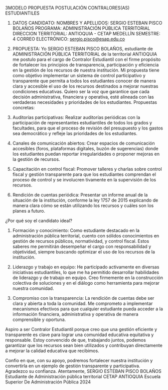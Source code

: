 3MODELO PROPUESTA POSTULACIÓN CONTRALORES(AS) ESTUDIANTILES 
1. DATOS CANDIDATO:
NOMBRES Y APELLIDOS: SERGIO ESTEBAN PISCO BOLAÑOS
PROGRAMA: ADMINISTRACIÓN PÚBLICA TERRITORIAL
DIRECCION TERRITORIAL: ANTIOQUIA - CETAP MEDELLÍN
SEMESTRE: 4 
CORREO ELECTRÓNICO: sergio.pisco@esap.edu.co

3. PROPUESTA:
Yo SERGIO ESTEBAN PISCO BOLAÑOS, estudiante de ADMINISTRACIÓN PÚBLICA TERRITORIAL
de la territorial ANTIOQUIA me postulo para el cargo de Contralor Estudiantil con el firme 
propósito de fortalecer los principios de transparencia, participación y eficiencia en la gestión de 
los recursos de nuestra institución.
Mi propuesta tiene como objetivo implementar un sistema de control participativo y 
transparente que permita a todos los estudiantes conocer de manera clara y accesible el uso de los 
recursos destinados a mejorar nuestras condiciones educativas. Quiero ser la voz que garantice 
que cada decisión administrativa, financiera y operativa, esté alineada con las verdaderas 
necesidades y prioridades de los estudiantes.
Propuestas concretas:

1. Auditorías participativas: Realizar auditorías periódicas con la participación de
representantes estudiantiles de todos los grados y facultades, para que el proceso de
revisión del presupuesto y los gastos sea democrático y refleje las prioridades de los
estudiantes.

3. Canales de comunicación abiertos: Crear espacios de comunicación accesibles (foros,
plataformas digitales, buzón de sugerencias) donde los estudiantes puedan reportar
irregularidades o proponer mejoras en la gestión de recursos.

5. Capacitación en control fiscal: Promover talleres y charlas sobre control fiscal y gestión
transparente para que los estudiantes comprendan el proceso de control y se involucren
   tivamente en la supervisión de los recursos.
   
7. Rendición de cuentas periódica: Presentar un informe anual de la situación de la 
institución, conforme la ley 1757 de 2015 explicando de manera clara cómo se están 
utilizando los recursos y cuáles son los planes a futuro.

¿Por qué soy el candidato ideal?
1. Formación y conocimiento: Como estudiante destacado en la administración pública 
territorial, cuento con sólidos conocimientos en gestión de recursos públicos, 
normatividad, y control fiscal. Estos saberes me permitirán desempeñar el cargo con 
responsabilidad y objetividad, siempre buscando optimizar el uso de los recursos de la 
institución.

3. Liderazgo y trabajo en equipo: He participado activamente en diversas iniciativas 
estudiantiles, lo que me ha permitido desarrollar habilidades de liderazgo y de trabajo en 
equipo. Creo firmemente en la construcción colectiva de soluciones y en el diálogo como 
herramienta para mejorar nuestra comunidad.

5. Compromiso con la transparencia: La rendición de cuentas debe ser clara y abierta a toda 
la comunidad. Me comprometo a implementar mecanismos efectivos para que cualquier 
estudiante pueda acceder a la información financiera, administrativa y operativa de 
manera comprensible y oportuna.

Aspiro a ser Contralor Estudiantil porque creo que una gestión eficiente y transparente es clave 
para lograr una comunidad educativa equitativa y responsable. Estoy convencido de que, 
trabajando juntos, podemos garantizar que los recursos sean bien utilizados y contribuyan 
directamente a mejorar la calidad educativa que recibimos.

Confio en que, con su apoyo, podremos fortalecer nuestra institución y convertirla en un 
ejemplo de gestión transparente y participativa.
Agradezco su confianza.
Atentamente,
SERGIO ESTEBAN PISCO BOLAÑOS
Estudiante de Administración pública territorial
CETAP ANTIOQUIA
Escuela Superior De Administración Pública
2024
